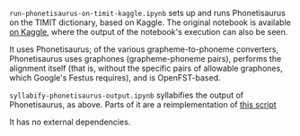 `run-phonetisaurus-on-timit-kaggle.ipynb` sets up and runs Phonetisaurus on the TIMIT dictionary, based on Kaggle. The original notebook is available [on Kaggle](https://www.kaggle.com/jimregan/run-phonetisaurus-on-timit-kaggle), where the output of the notebook's execution can also be seen.

It uses Phonetisaurus; of the various grapheme-to-phoneme converters, Phonetisaurus uses graphones (grapheme-phoneme pairs), performs the alignment itself (that is, without the specific pairs of allowable graphones, which Google's Festus requires), and is OpenFST-based.


`syllabify-phonetisaurus-output.ipynb` syllabifies the output of Phonetisaurus, as above. Parts of it are a reimplementation of [this script](http://web.archive.org/web/20100614180508/http://semarch.linguistics.fas.nyu.edu/barker/Syllables/syllabify.pl)

It has no external dependencies.
